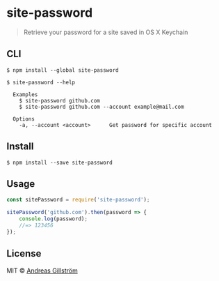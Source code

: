 # site-password

> Retrieve your password for a site saved in OS X Keychain


## CLI

```
$ npm install --global site-password
```

```
$ site-password --help

  Examples
    $ site-password github.com
    $ site-password github.com --account example@mail.com

  Options
    -a, --account <account>      Get password for specific account
```


## Install

```
$ npm install --save site-password
```


## Usage

```js
const sitePassword = require('site-password');

sitePassword('github.com').then(password => {
	console.log(password);
	//=> 123456
});
```


## License

MIT © [Andreas Gillström](http://github.com/gillstrom)
